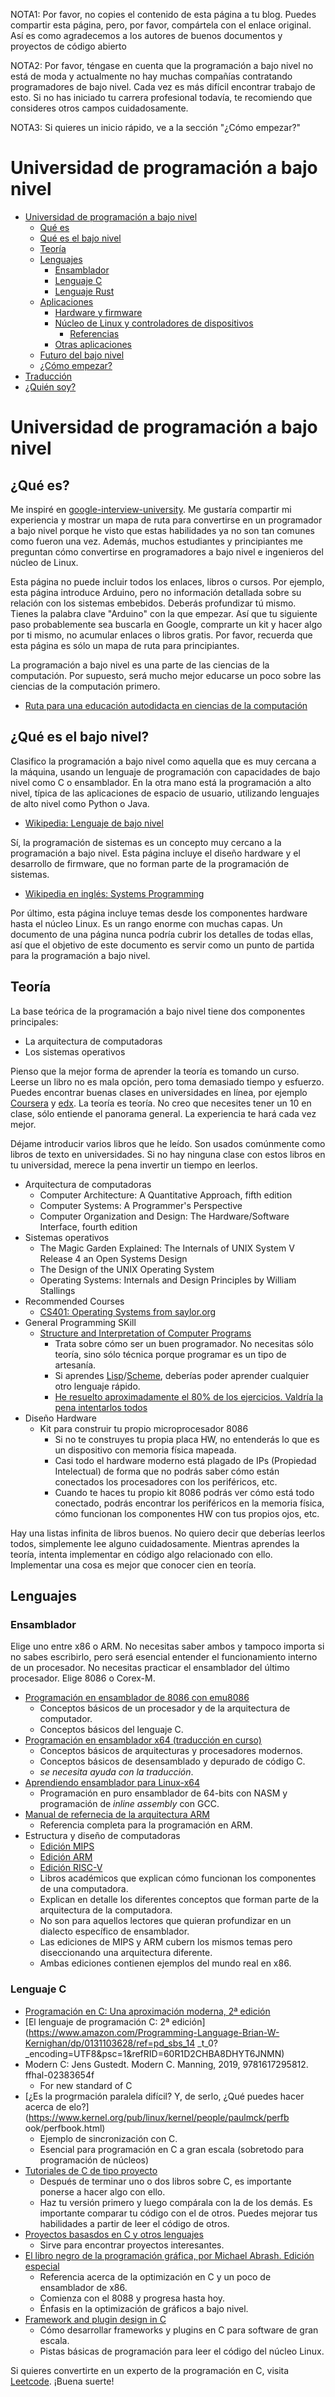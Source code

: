 NOTA1: Por favor, no copies el contenido de esta página a tu blog. Puedes compartir esta página, pero, por favor, compártela con el enlace original. Así es como agradecemos a los autores de buenos documentos y proyectos de código abierto

NOTA2: Por favor, téngase en cuenta que la programación a bajo nivel no está de moda y actualmente no hay muchas compañías contratando programadores de bajo nivel. Cada vez es más difícil encontrar trabajo de esto.
Si no has iniciado tu carrera profesional todavía, te recomiendo que consideres otros campos cuidadosamente.

NOTA3: Si quieres un inicio rápido, ve a la sección "¿Cómo empezar?"


# Universidad de programación a bajo nivel

* [Universidad de programación a bajo nivel](#Universidad-de-programación-a-bajo-nivel)
  * [Qué es](#Qué-es)
  * [Qué es el bajo nivel](#Qué-es-el-bajo-nivel)
  * [Teoría](#Teoría)
  * [Lenguajes](#Lenguajes)
    * [Ensamblador](#Ensamblador)
    * [Lenguaje C](#Lenguaje-C)
    * [Lenguaje Rust](#Lenguaje-Rust)
  * [Aplicaciones](#Aplicaciones)
    * [Hardware y firmware](#Hardware-y-firmware)
    * [Núcleo de Linux y controladores de dispositivos](#Núcleo-de-Linux-y-controladores-de-dispositivos)
      * [Referencias](#Referencias)
    * [Otras aplicaciones](#Otras-Aplicaciones)
  * [Futuro del bajo nivel](#Futuro-del-bajo-nivel)
  * [¿Cómo empezar?](#Cómo-empezar)
* [Traducción](#Traducción)
* [¿Quién soy?](#Quién-soy)


# Universidad de programación a bajo nivel

## <a name="Qué-es"></a>¿Qué es?

Me inspiré en [google-interview-university](https://github.com/jwasham/coding-interview-university). Me gustaría compartir mi experiencia y mostrar un mapa de ruta para convertirse en un programador a bajo nivel porque he visto que estas habilidades ya no son tan comunes como fueron una vez. Además, muchos estudiantes y principiantes me preguntan cómo convertirse en programadores a bajo nivel e ingenieros del núcleo de Linux.

Esta página no puede incluir todos los enlaces, libros o cursos. Por ejemplo, esta página introduce Arduino, pero no información detallada sobre su relación con los sistemas embebidos. Deberás profundizar tú mismo. Tienes la palabra clave "Arduino" con la que empezar. Así que tu siguiente paso probablemente sea buscarla en Google, comprarte un kit y hacer algo por ti mismo, no acumular enlaces o libros gratis. Por favor, recuerda que esta página es sólo un mapa de ruta para principiantes.

La programación a bajo nivel es una parte de las ciencias de la computación.
Por supuesto, será mucho mejor educarse un poco sobre las ciencias de la computación primero.
* [Ruta para una educación autodidacta en ciencias de la computación](https://github.com/ossu/computer-science)

## <a name="Qué-es-el-bajo-nivel"></a>¿Qué es el bajo nivel?

Clasifico la programación a bajo nivel como aquella que es muy cercana a la máquina, usando un lenguaje de programación con capacidades de bajo nivel como C o ensamblador. En la otra mano está la programación a alto nivel, típica de las aplicaciones de espacio de usuario, utilizando lenguajes de alto nivel como Python o Java.
 * [Wikipedia: Lenguaje de bajo nivel](https://es.wikipedia.org/wiki/Lenguaje_de_bajo_nivel)

Sí, la programación de sistemas es un concepto muy cercano a la programación a bajo nivel. Esta página incluye el diseño hardware y el desarrollo de firmware, que no forman parte de la programación de sistemas.
 * [Wikipedia en inglés: Systems Programming](https://en.wikipedia.org/wiki/Systems_programming)

Por último, esta página incluye temas desde los componentes hardware hasta el núcleo Linux. Es un rango enorme con muchas capas. Un documento de una página nunca podría cubrir los detalles de todas ellas, así que el objetivo de este documento es servir como un punto de partida para la programación a bajo nivel.

## <a name="Teoría"></a>Teoría
La base teórica de la programación a bajo nivel tiene dos componentes principales:
 * La arquitectura de computadoras
 * Los sistemas operativos

Pienso que la mejor forma de aprender la teoría es tomando un curso. Leerse un libro no es mala opción, pero toma demasiado tiempo y esfuerzo. Puedes encontrar buenas clases en universidades en línea, por ejemplo [Coursera](https://www.coursera.org) y [edx](https://www.edx.org).
La teoría es teoría. No creo que necesites tener un 10 en clase, sólo entiende el panorama general.
La experiencia te hará cada vez mejor.

Déjame introducir varios libros que he leído. Son usados comúnmente como libros de texto en universidades. Si no hay ninguna clase con estos libros en tu universidad, merece la pena invertir un tiempo en leerlos.
* Arquitectura de computadoras
  * Computer Architecture: A Quantitative Approach, fifth edition
  * Computer Systems: A Programmer's Perspective
  * Computer Organization and Design: The Hardware/Software Interface, fourth edition
* Sistemas operativos
  * The Magic Garden Explained: The Internals of UNIX System V Release 4 an Open Systems Design
  * The Design of the UNIX Operating System
  * Operating Systems: Internals and Design Principles by William Stallings
* Recommended Courses
  * [CS401: Operating Systems from saylor.org](https://learn.saylor.org/course/view.php?id=94)
* General Programming SKill
  * [Structure and Interpretation of Computer Programs](https://en.wikipedia.org/wiki/Structure_and_Interpretation_of_Computer_Programs)
    * Trata sobre cómo ser un buen programador. No necesitas sólo teoría, sino sólo técnica porque programar es un tipo de artesanía.
    * Si aprendes [Lisp](https://es.wikipedia.org/wiki/Lisp)/[Scheme](https://es.wikipedia.org/wiki/Scheme), deberías poder aprender cualquier otro lenguaje rápido.
    * [He resuelto aproximadamente el 80% de los ejercicios. Valdría la pena intentarlos todos](https://github.com/gurugio/sicp_exercise)
* Diseño Hardware
  * Kit para construir tu propio microprocesador 8086
    * Si no te construyes tu propia placa HW, no entenderás lo que es un dispositivo con memoria física mapeada.
    * Casi todo el hardware moderno está plagado de IPs (Propiedad Intelectual) de forma que no podrás saber cómo están conectados los procesadores con los periféricos, etc.
    * Cuando te haces tu propio kit 8086 podrás ver cómo está todo conectado, podrás encontrar los periféricos en la memoria física, cómo funcionan los componentes HW con tus propios ojos, etc.

Hay una listas infinita de libros buenos. No quiero decir que deberías leerlos todos, simplemente lee alguno cuidadosamente. Mientras aprendes la teoría, intenta implementar en código algo relacionado con ello. Implementar una cosa es mejor que conocer cien en teoría.

## <a name="Lenguajes"></a>Lenguajes

### <a name="Ensamblador"></a>Ensamblador

Elige uno entre x86 o ARM. No necesitas saber ambos y tampoco importa si no sabes escribirlo, pero será esencial entender el funcionamiento interno de un procesador. No necesitas practicar el ensamblador del último procesador. Elige 8086 o Corex-M.

* [Programación en ensamblador de 8086 con emu8086](https://github.com/gurugio/book_assembly_8086)
  * Conceptos básicos de un procesador y de la arquitectura de computador.
  * Conceptos básicos del lenguaje C.
* [Programación en ensamblador x64 (traducción en curso)](https://github.com/gurugio/book_assembly_64bit)
  * Conceptos básicos de arquitecturas y procesadores modernos.
  * Conceptos básicos de desensamblado y depurado de código C.
  * _se necesita ayuda con la traducción_.
* [Aprendiendo ensamblador para Linux-x64](https://github.com/0xAX/asm)
  * Programación en puro ensamblador de 64-bits con NASM y programación de *inline assembly* con GCC.
* [Manual de refernecia de la arquitectura ARM](http://www.mypearsonstore.ca/bookstore/arm-architecture-reference-manual-97802017)
  * Referencia completa para la programación en ARM.
* Estructura y diseño de computadoras
  * [Edición MIPS](https://www.amazon.ca/Computer-Organization-Design-MIPS-Interface/dp/0124077269/)
  * [Edición ARM](https://www.amazon.ca/Computer-Organization-Design-ARM-Interface/dp/0128017333/)
  * [Edición RISC-V](https://www.amazon.com/Computer-Organization-Design-RISC-V-Architecture/dp/0128122757)
  * Libros académicos que explican cómo funcionan los componentes de una computadora.
  * Explican en detalle los diferentes conceptos que forman parte de la arquitectura de la computadora.
  * No son para aquellos lectores que quieran profundizar en un dialecto específico de ensamblador.
  * Las ediciones de MIPS y ARM cubern los mismos temas pero diseccionando una arquitectura diferente.
  * Ambas ediciones contienen ejemplos del mundo real en x86.


### <a name="Lenguaje C"></a>Lenguaje C
* [Programación en C: Una aproximación moderna, 2ª edición](https://www.amazon.com/C-Programming-Modern-Approach-2nd/dp/0393979504)
* [El lenguaje de programación C: 2ª edición](https://www.amazon.com/Programming-Language-Brian-W-Kernighan/dp/0131103628/ref=pd_sbs_14    _t_0?_encoding=UTF8&psc=1&refRID=60R1D2CHBA8DHYT6JNMN)
* Modern C: Jens Gustedt. Modern C. Manning, 2019, 9781617295812. ffhal-02383654f
  * For new standard of C                                                        
* [¿Es la progrmación paralela difícil? Y, de serlo, ¿Qué puedes hacer acerca de elo?](https://www.kernel.org/pub/linux/kernel/people/paulmck/perfb    ook/perfbook.html)
  * Ejemplo de sincronización con C.
  * Esencial para programación en C a gran escala (sobretodo para programación de núcleos)  
* [Tutoriales de C de tipo proyecto](https://www.reddit.com/r/C_Programming/comments/872rlt/c_project_based_tutorials/)
  * Después de terminar uno o dos libros sobre C, es importante ponerse a hacer algo con ello.
  * Haz tu versión primero y luego compárala con la de los demás. Es importante comparar tu código con el de otros. Puedes mejorar tus habilidades a partir de leer el código de otros.
* [Proyectos basasdos en C y otros lenguajes](https://github.com/danistefanovic/build-your-own-x)       
  * Sirve para encontrar proyectos interesantes.
* [El libro negro de la programación gráfica, por Michael Abrash. Edición especial](http://www.jagregory.com/abrash-black-book/)
  * Referencia acerca de la optimización en C y un poco de ensamblador de x86.
  * Comienza con el 8088 y progresa hasta hoy.
  * Énfasis en la optimización de gráficos a bajo nivel.
* [Framework and plugin design in C](https://github.com/gurugio/book_cprogramming)     
  * Cómo desarrollar frameworks y plugins en C para software de gran escala.
  * Pistas básicas de programación para leer el código del núcleo Linux.
                                                                                       
Si quieres convertirte en un experto de la programación en C, visita [Leetcode](https://leetcode.com/). ¡Buena suerte! 


